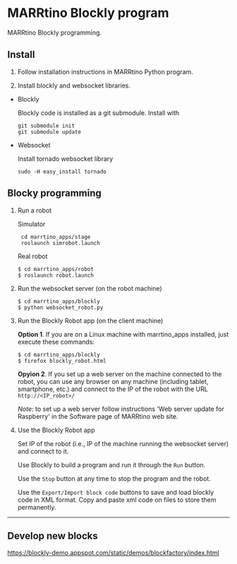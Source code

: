 # MARRtino Blockly program #

MARRtino Blockly programming.

## Install ##

1. Follow installation instructions in MARRtino Python program.

2. Install blockly and websocket libraries.

* Blockly

    Blockly code is installed as a git submodule. Install with  
    ```
    git submodule init
    git submodule update
    ```

* Websocket 

    Install tornado websocket library  
    ```
    sudo -H easy_install tornado
    ```


## Blocky programming ##


1. Run a robot

    Simulator

        cd marrtino_apps/stage  
        roslaunch simrobot.launch 


    Real robot

    ```
    $ cd marrtino_apps/robot
    $ roslaunch robot.launch 
    ```



2. Run the websocket server (on the robot machine)

    ```
    $ cd marrtino_apps/blockly
    $ python websocket_robot.py
    ```


3. Run the Blockly Robot app (on the client machine)

    **Option 1**. If you are on a Linux machine with marrtino_apps installed, just execute these commands:

    ```
    $ cd marrtino_apps/blockly
    $ firefox blockly_robot.html
    ```

    **Opyion 2**. If you set up a web server on the machine connected to the robot, you can use any browser on any machine (including tablet, smartphone, etc.) and connect to the IP of the robot with the URL ```http://<IP_robot>/```

    _Note_: to set up a web server follow instructions 'Web server update for Raspberry' in the Software page of MARRtino web site.


4. Use the Blockly Robot app

    Set IP of the robot (i.e., IP of the machine running the websocket server) and connect to it.

    Use Blockly to build a program and run it through the ```Run``` button.

    Use the ```Stop``` button at any time to stop the program and the robot.

    Use the ```Export/Import block code``` buttons to save and load blockly code in XML format. Copy and paste xml code on files to store them permanently.

----

## Develop new blocks ##

https://blockly-demo.appspot.com/static/demos/blockfactory/index.html




